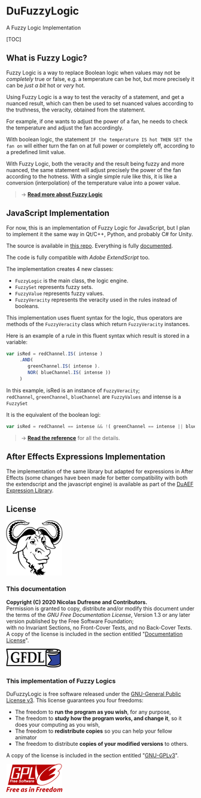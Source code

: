 # DuFuzzyLogic

A Fuzzy Logic Implementation

[TOC]

## What is Fuzzy Logic?

Fuzzy Logic is a way to replace Boolean logic when values may not be *completely* true or false, e.g. a temperature can be hot, but more precisely it can be *just a bit* hot or *very* hot.

Using Fuzzy Logic is a way to test the veracity of a statement, and get a nuanced result, which can then be used to set nuanced values according to the truthness, the veracity, obtained from the statement.

For example, if one wants to adjust the power of a fan, he needs to check the temperature and adjust the fan accordingly.

With boolean logic, the statement `IF the temperature IS hot THEN SET the fan on` will either turn the fan on at full power or completely off, according to a predefined limit value.

With Fuzzy Logic, both the veracity and the result being fuzzy and more nuanced, the same statement will adjust precisely the power of the fan according to the hotness. With a single simple rule like this, it is like a conversion (interpolation) of the temperature value into a power value.

> -> [**Read more about Fuzzy Logic**](Home.md)

## JavaScript Implementation

For now, this is an implementation of Fuzzy Logic for JavaScript, but I plan to implement it the same way in Qt/C++, Python, and probably C# for Unity.

The source is available in [this repo](https://github.com/Nico-Duduf/DuFuzzyLogic/tree/master/src/JavaScript). Everything is fully [documented](https://dufuzzylogic-docs.rainboxlab.org/js/index.html).

The code is fully compatible with *Adobe ExtendScript* too.

The implementation creates 4 new classes:

- `FuzzyLogic` is the main class, the logic engine.
- `FuzzySet` represents fuzzy sets.
- `FuzzyValue` represents fuzzy values.
- `FuzzyVeracity` represents the veracity used in the rules instead of booleans.

This implementation uses fluent syntax for the logic, thus operators are methods of the `FuzzyVeracity` class which return `FuzzyVeracity` instances.

Here is an example of a rule in this fluent syntax which result is stored in a variable:

```js
var isRed = redChannel.IS( intense )
     .AND(
        greenChannel.IS( intense ).
        NOR( blueChannel.IS( intense ))
     )
```

In this example, isRed is an instance of `FuzzyVeracity`;  
`redChannel`, `greenChannel`, `blueChannel` are `FuzzyValues` and intense is a `FuzzySet`

It is the equivalent of the boolean logi:

```js
var isRed = redChannel == intense && !( greenChannel == intense || blueChannel == intenst )
```

> -> [**Read the reference**](https://dufuzzylogic-docs.rainboxlab.org/js/index.html) for all the details.

## After Effects Expressions Implementation

The implementation of the same library but adapted for expressions in After Effects (some changes have been made for better compatibility with both the extendscript and the javascript engine) is available as part of the [DuAEF Expression Library](https://github.com/Rainbox-dev/DuAEF_ExpressionLib).

## License

![GNU](images/logos/gnu.png) 

### This documentation

**Copyright (C) 2020 Nicolas Dufresne and Contributors.**  
Permission is granted to copy, distribute and/or modify this document under the terms of the *GNU Free Documentation License*, Version 1.3 or any later version published by the Free Software Foundation;  
with no Invariant Sections, no Front-Cover Texts, and no Back-Cover Texts.
A copy of the license is included in the section entitled "[Documentation License](doc-license.md)".

![GFDL](images/logos/gfdl-logo.png)

### This implementation of Fuzzy Logics

DuFuzzyLogic is free software released under the [GNU-General Public License v3](https://github.com/Rainbox-dev/DuAEF_Duik/blob/master/LICENSE). This license guarantees you four freedoms:

- The freedom to **run the program as you wish**, for any purpose,  
- The freedom to **study how the program works, and change it**, so it does your computing as you wish,  
- The freedom to **redistribute copies** so you can help your fellow animator  
- The freedom to distribute **copies of your modified versions** to others.

A copy of the license is included in the section entitled "[GNU-GPLv3](gnu-gpl.md)".

![GPL](images/logos/gplv3.png)